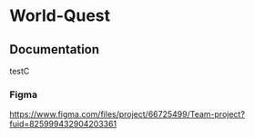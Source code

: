 # World-Quest

## Documentation
testC

### Figma
https://www.figma.com/files/project/66725499/Team-project?fuid=825999432904203361
